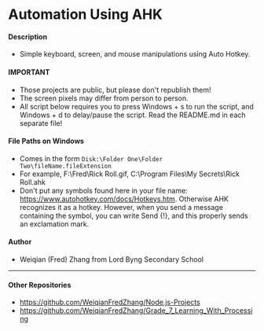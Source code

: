 # Automation Using AHK

#### Description
- Simple keyboard, screen, and mouse manipulations using Auto Hotkey.

#### IMPORTANT
- Those projects are public, but please don't republish them!
- The screen pixels may differ from person to person. 
- All script below requires you to press Windows + s to run the script, and Windows + d to delay/pause the script. Read the README.md in each separate file!

#### File Paths on Windows
- Comes in the form `Disk:\Folder One\Folder Two\fileName.fileExtension`
- For example, F:\Fred\Rick Roll.gif, C:\Program Files\My Secrets\Rick Roll.ahk
- Don't put any symbols found here in your file name: https://www.autohotkey.com/docs/Hotkeys.htm. Otherwise AHK recognizes it as a hotkey. However, when you send a message containing the symbol, you can write Send {!}, and this properly sends an exclamation mark.

#### Author
- Weiqian (Fred) Zhang from Lord Byng Secondary School

---

#### Other Repositories
- https://github.com/WeiqianFredZhang/Node.js-Projects
- https://github.com/WeiqianFredZhang/Grade_7_Learning_With_Processing
